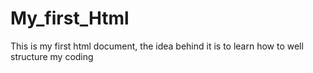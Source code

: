 # My_first_Html
This is my first html document, the idea behind it is to learn how to well structure my coding
